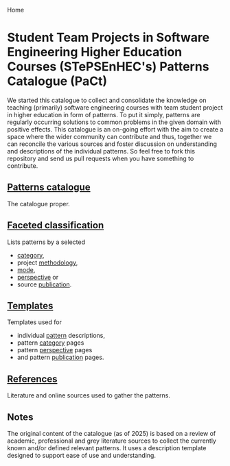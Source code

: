 Home
# Student Team Projects in Software Engineering Higher Education Courses (STePSEnHEC's) Patterns Catalogue (PaCt)

We started this catalogue to collect and consolidate the knowledge on teaching (primarily) software engineering courses with team student project in higher education in form of patterns. To put it simply, patterns are regularly occurring solutions to common problems in the given domain with positive effects.  This catalogue is an on-going effort with the aim to create a space where the wider community can contribute and thus, together we can reconcile the various sources and foster discussion on understanding and descriptions of the individual patterns. So feel free to fork this repository and send us pull requests when you have something to contribute.

## [Patterns catalogue](Patterns_catalogue.md)

The catalogue proper.

## [Faceted classification](catalogue/facets/facets.md)

Lists patterns by a selected
- [category](catalogue/facets/categories/categories.md),
- project [methodology](catalogue/facets/methodologies/methodologies.md),
- [mode](catalogue/facets/modes/modes.md),
- [perspective](catalogue/facets/perspectives/perspectives.md) or
- source [publication](catalogue/facets/publications/publications.md).

## [Templates](templates/templates.md)

Templates used for
 - individual [pattern](templates/template-pattern.md) descriptions,
 - pattern [category](templates/template-category.md) pages
 - pattern [perspective](templates/template-perspective.md) pages
 - and pattern [publication](templates/template-publication.md) pages.

## [References](References.md)

Literature and online sources used to gather the patterns.

## Notes

The original content of the catalogue (as of 2025) is based on a review of academic, professional and grey literature sources to collect the currently known and/or defined relevant patterns.  It uses a description template designed to support ease of use and understanding.  
